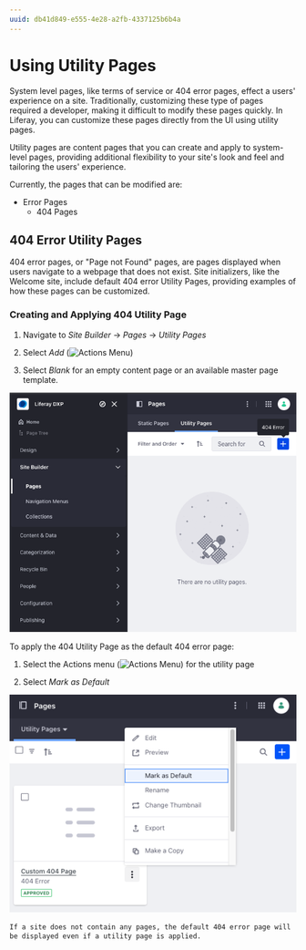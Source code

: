 ```yaml
---
uuid: db41d849-e555-4e28-a2fb-4337125b6b4a
---
```


# Using Utility Pages

System level pages, like terms of service or 404 error pages, effect a users' experience on a site. Traditionally, customizing these type of pages required a developer, making it difficult to modify these pages quickly. In Liferay, you can customize these pages directly from the UI using utility pages.

Utility pages are content pages that you can create and apply to system-level pages, providing additional flexibility to your site's look and feel and tailoring the users' experience.

Currently, the pages that can be modified are:

* Error Pages
  * 404 Pages

## 404 Error Utility Pages

404 error pages, or "Page not Found" pages, are pages displayed when users navigate to a webpage that does not exist. Site initializers, like the Welcome site, include default 404 error Utility Pages, providing examples of how these pages can be customized.

<!-- TASK: LPS-155184 Document 404 Error pages can be added to custom site initializers -->

### Creating and Applying 404 Utility Page

1. Navigate to *Site Builder* &rarr; *Pages* &rarr; *Utility Pages*

1. Select *Add* (![Actions Menu](../../../images/icon-add.png)) 

1. Select *Blank* for an empty content page or an available master page template.

![Selecting Add to create a new 404 utility page](./using-utility-pages/01.png)

To apply the 404 Utility Page as the default 404 error page:

1. Select the Actions menu (![Actions Menu](../../../images/icon-actions.png)) for the utility page

1. Select *Mark as Default*

![Selecting a custom 404 error utility page as the default page when a user encounters a missing page on the website](./using-utility-pages/02.png)

```{note}
If a site does not contain any pages, the default 404 error page will be displayed even if a utility page is applied.
```
